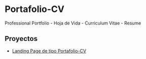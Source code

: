 # Portafolio-CV

Professional Portfolio - Hoja de Vida - Curriculum Vitae - Resume

## Proyectos

- [Landing Page de tipo Portafolio-CV](https://github.com/Duk3nd3/portafolio-cv)
